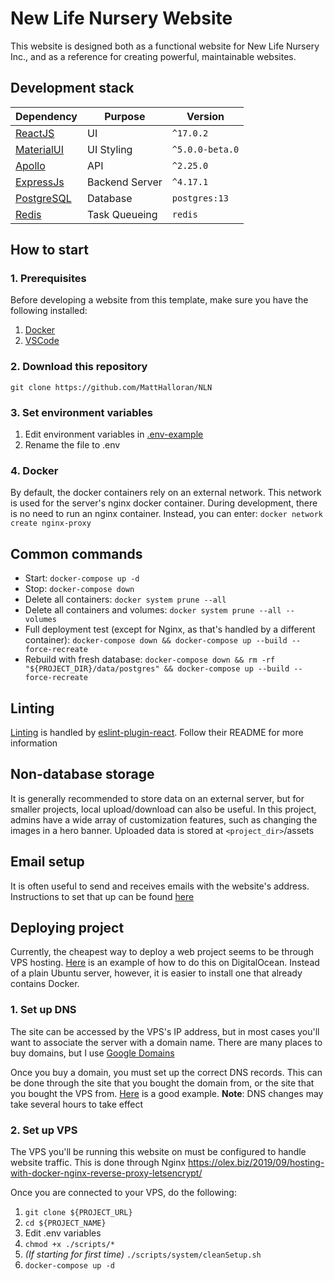 
# New Life Nursery Website
This website is designed both as a functional website for New Life Nursery Inc., and as a reference for creating powerful, maintainable websites.

## Development stack
| Dependency  | Purpose  |  Version  |
|---|---|---|
| [ReactJS](https://reactjs.org/)  | UI  |  `^17.0.2` |
| [MaterialUI](https://material-ui.com/)  | UI Styling  |  `^5.0.0-beta.0`  |
| [Apollo](https://www.apollographql.com/)  | API |  `^2.25.0` |
| [ExpressJs](https://expressjs.com/)  |  Backend Server  | `^4.17.1` |
| [PostgreSQL](https://www.postgresql.org/)  | Database  | `postgres:13` |
| [Redis](https://redis.io/) | Task Queueing | `redis` |

## How to start  
### 1. Prerequisites
 Before developing a website from this template, make sure you have the following installed:   
1. [Docker](https://www.docker.com/)
2. [VSCode](https://code.visualstudio.com/)
### 2. Download this repository
`git clone https://github.com/MattHalloran/NLN`
### 3. Set environment variables  
1. Edit environment variables in [.env-example](https://github.com/MattHalloran/NLN/blob/master/.env-example)
2. Rename the file to .env
### 4. Docker
By default, the docker containers rely on an external network. This network is used for the server's nginx docker container. During development, there is no need to run an nginx container. Instead, you can enter: `docker network create nginx-proxy`


## Common commands
- Start: `docker-compose up -d`
- Stop: `docker-compose down`
- Delete all containers: `docker system prune --all`
- Delete all containers and volumes: `docker system prune --all --volumes`
- Full deployment test (except for Nginx, as that's handled by a different container): `docker-compose down && docker-compose up --build --force-recreate`
- Rebuild with fresh database: `docker-compose down && rm -rf "${PROJECT_DIR}/data/postgres" && docker-compose up --build --force-recreate`

## Linting
[Linting](https://en.wikipedia.org/wiki/Lint_(software)) is handled by [eslint-plugin-react](https://github.com/yannickcr/eslint-plugin-react). Follow their README for more information

## Non-database storage
It is generally recommended to store data on an external server, but for smaller projects, local upload/download can also be useful. In this project, admins have a wide array of customization features, such as changing the images in a hero banner. Uploaded data is stored at `<project_dir>`/assets

## Email setup
It is often useful to send and receives emails with the website's address. Instructions to set that up can be found [here](/docs/MessengerSetup.txt)

## Deploying project
Currently, the cheapest way to deploy a web project seems to be through VPS hosting. [Here](https://www.digitalocean.com/community/tutorials/how-to-set-up-an-ubuntu-20-04-server-on-a-digitalocean-droplet) is an example of how to do this on DigitalOcean. Instead of a plain Ubuntu server, however, it is easier to install one that already contains Docker.

### 1. Set up DNS
The site can be accessed by the VPS's IP address, but in most cases you'll want to associate the server with a domain name. There are many places to buy domains, but I use [Google Domains](https://domains.google)

Once you buy a domain, you must set up the correct DNS records. This can be done through the site that you bought the domain from, or the site that you bought the VPS from. [Here](https://www.youtube.com/watch?v=wYDDYahCg60) is a good example. **Note**: DNS changes may take several hours to take effect

### 2. Set up VPS
The VPS you'll be running this website on must be configured to handle website traffic. This is done through Nginx https://olex.biz/2019/09/hosting-with-docker-nginx-reverse-proxy-letsencrypt/

Once you are connected to your VPS, do the following:
1. `git clone ${PROJECT_URL}`
2. `cd ${PROJECT_NAME}`
3. Edit .env variables
4. `chmod +x ./scripts/*`
5. *(If starting for first time)* `./scripts/system/cleanSetup.sh`
6. `docker-compose up -d`